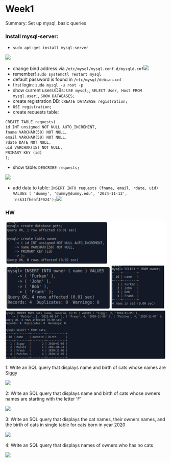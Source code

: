 # Week1

Summary: Set up mysql, basic queries

### Install mysql-server:

* `sudo apt-get install mysql-server`

![](https://lh7-rt.googleusercontent.com/docsz/AD_4nXdPFliHfcxJyOK9EcpTFg086E21yXVxgJZz5gXCXbOkiw8qH8kulFJy4MyjKOoJomBoFtsGkVgGWAMp5z3DMis_Hda2otT6KUCnSJhrDi6sZzykgYYmX3bsgqhLme2bggCzbXi1?key=aDi9OQh-ufWQEzuXd3URpoOQ)

* change bind address via `/etc/mysql/mysql.conf.d/mysqld.cnf`![](https://lh7-rt.googleusercontent.com/docsz/AD_4nXeGjZtbVFOHn9cjlkkew7w_A0YNNaGV5XepJ15r091W4LaWaj51D4BBdPFjT5N2TV6hhuMhYUaBPsrtPg9NfMVwhWyAK18DrNFUqG3HYBcgamPCs45LGOFHl2zGWdaO9t0-fLY?key=aDi9OQh-ufWQEzuXd3URpoOQ)
* remember! `sudo systemctl restart mysql`
* default password is found in `/etc/mysql/debian.cnf`
* first login: `sudo mysql -u root -p`
* show current users/DBs: `USE mysql;`, `SELECT User, Host FROM mysql.user;`, `SHOW DATABASES;`
* create registration DB: `CREATE DATABASE registration;`
* `USE registration;`
* create requests table:

```
CREATE TABLE requests(
id INT unsigned NOT NULL AUTO_INCREMENT,
fname VARCHAR(50) NOT NULL,
email VARCHAR(50) NOT NULL,
rdate DATE NOT NULL,
uid VARCHAR(15) NOT NULL,
PRIMARY KEY (id)
);
```

* show table: `DESCRIBE requests;`

![](https://lh7-rt.googleusercontent.com/docsz/AD_4nXdlvLE49RvjHQiyucG79dyVIohHu3qnyrDPOEFOOvUJEhIb8bxhtCT7ba8SkgWT-nVApwqg22IDQ5w8hx1TNCiSlhA9HMIgE_4mMvw8Ji-lz7CKvN33oG-ZdxW6NzVwJk_Vkcn8?key=aDi9OQh-ufWQEzuXd3URpoOQ)

* add data to table: `INSERT INTO requests (fname, email, rdate, uid) VALUES ( 'dummy', 'dummy@dummy.edu', '2024-11-12', 'nsk31fhenfJF024');`![](https://lh7-rt.googleusercontent.com/docsz/AD_4nXc_GuGlbOQitjuCJbrgURaAGcqcndwuWmBpjxnpkbHUQ6x58zJtF2Q_xA9PyCKEbs9aOsatZAL6u80-fQHTBI1Eca5HpWurp8hSwfLD5sL_JoQNfaYJ8u8OwWmcbtxMDlZ2yFbI?key=aDi9OQh-ufWQEzuXd3URpoOQ)

### HW

![](<../.gitbook/assets/image (2).png>)

1: Write an SQL query that displays name and birth of cats whose names are Siggy

![](https://lh7-rt.googleusercontent.com/docsz/AD_4nXf_wUTuyRVkT6DUoJCL4ILqzz23ZzZlHl2PuKfbdpGRgFYAfWd2QKuyAZjJ2WRowefQSZA1Y4DIO-6YXcNZ7JyRs9LiG-F6bcGumW6MjZnod6iRY9h0Cl16AcQxEeceub1l2OZQ?key=aDi9OQh-ufWQEzuXd3URpoOQ)

2: Write an SQL query that displays name and birth of cats whose owners names are starting with the letter 'F'

![](https://lh7-rt.googleusercontent.com/docsz/AD_4nXdBbRLxx7MylSUPgkJdsIZV-g6qP4f6CCI1TmryLwcWpN8bpYK62Lda1PYeY6Mfz0gMeNFHsoheL27e9mhPo0iEhE4TjWwHWPx5F9yy_UaA-cvFWJhPmgV8q_OOQIU7IHTM8rJL?key=aDi9OQh-ufWQEzuXd3URpoOQ)

3: Write an SQL query that displays the cat names, their owners names, and the birth of cats in single table for cats born in year 2020

![](https://lh7-rt.googleusercontent.com/docsz/AD_4nXe3LtKLAV8a8zVOgzyyKGdrXc0o7Vk60s4uTiFcImqlwAHbJRJNtDiyFZ_i8cmcmQtHPau2nJAjliZ73SJdKsW1vllJlzNDpTFBLeHtwPr086xFKktPgObUXKD5kOuHT-XijDYP?key=aDi9OQh-ufWQEzuXd3URpoOQ)

4: Write an SQL query that displays names of owners who has no cats

![](https://lh7-rt.googleusercontent.com/docsz/AD_4nXdJo5G58de6UKRTEqe56CNrodFTDxlIVWyLP0zgLAtt0AEwW8AhsGDY1-gqdlgE9xJIrva-7lhBWypYgz6-IVrlj4KFDD3h3q2NNex4gInncKzer2Khs_2IUpZj-iVGj1dRX5dd?key=aDi9OQh-ufWQEzuXd3URpoOQ)
